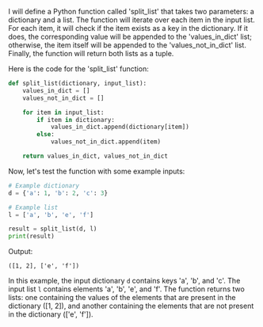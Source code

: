  I will define a Python function called 'split_list' that takes two parameters: a dictionary and a list. The function will iterate over each item in the input list. For each item, it will check if the item exists as a key in the dictionary. If it does, the corresponding value will be appended to the 'values_in_dict' list; otherwise, the item itself will be appended to the 'values_not_in_dict' list. Finally, the function will return both lists as a tuple.

Here is the code for the 'split_list' function:

```python
def split_list(dictionary, input_list):
    values_in_dict = []
    values_not_in_dict = []

    for item in input_list:
        if item in dictionary:
            values_in_dict.append(dictionary[item])
        else:
            values_not_in_dict.append(item)

    return values_in_dict, values_not_in_dict
```

Now, let's test the function with some example inputs:

```python
# Example dictionary
d = {'a': 1, 'b': 2, 'c': 3}

# Example list
l = ['a', 'b', 'e', 'f']

result = split_list(d, l)
print(result)
```

Output:
```
([1, 2], ['e', 'f'])
```

In this example, the input dictionary `d` contains keys 'a', 'b', and 'c'. The input list `l` contains elements 'a', 'b', 'e', and 'f'. The function returns two lists: one containing the values of the elements that are present in the dictionary ([1, 2]), and another containing the elements that are not present in the dictionary (['e', 'f']).